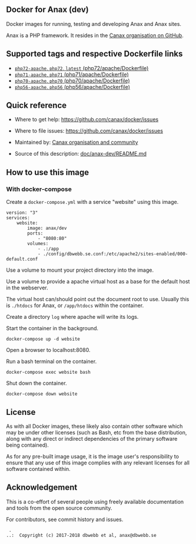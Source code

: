 Docker for Anax (dev)
-------------------

Docker images for running, testing and developing Anax and Anax sites.

Anax is a PHP framework. It resides in the [Canax organisation on GitHub](https://github.com/canax).



Supported tags and respective Dockerfile links
-------------------

* [`php72-apache`, `php72`, `latest` (php72/apache/Dockerfile)](https://github.com/canax/docker/blob/master/php72/apache/Dockerfile)
* [`php71-apache`, `php71` (php71/apache/Dockerfile)](https://github.com/canax/docker/blob/master/php71/apache/Dockerfile)
* [`php70-apache`, `php70` (php70/apache/Dockerfile)](https://github.com/canax/docker/blob/master/php70/apache/Dockerfile)
* [`php56-apache`, `php56` (php56/apache/Dockerfile)](https://github.com/canax/docker/blob/master/php56/apache/Dockerfile)



Quick reference
-------------------

* Where to get help:
    https://github.com/canax/docker/issues

* Where to file issues:
    https://github.com/canax/docker/issues

* Maintained by:
    [Canax organisation and community](https://github.com/canax/docker/issues)

* Source of this description:
    [doc/anax-dev/README.md](https://github.com/canax/docker/blob/master/doc/anax-dev/README.md)



How to use this image
-------------------



### With docker-compose

Create a `docker-compose.yml` with a service "website" using this image.

```text
version: "3"
services:
    website:
        image: anax/dev
        ports:
            - "8080:80"
        volumes:
            - .:/app
            - ./config/dbwebb.se.conf:/etc/apache2/sites-enabled/000-default.conf
```

Use a volume to mount your project directory into the image.

Use a volume to provide a apache virtual host as a base for the default host in the webserver.

The virtual host can/should point out the document root to use. Usually this is `./htdocs` for Anax, or `/app/htdocs` within the container.

Create a directory `log` where apache will write its logs.

Start the container in the background.

```text
docker-compose up -d website
```

Open a browser to localhost:8080.

Run a bash terminal on the container.

```text
docker-compose exec website bash
```

Shut down the container.

```text
docker-compose down website
```



License
-------------------

As with all Docker images, these likely also contain other software which may be under other licenses (such as Bash, etc from the base distribution, along with any direct or indirect dependencies of the primary software being contained).

As for any pre-built image usage, it is the image user's responsibility to ensure that any use of this image complies with any relevant licenses for all software contained within.



Acknowledgement
-------------------

This is a co-effort of several people using freely available documentation and tools from the open source community.

For contributors, see commit history and issues.




```
 .
..:  Copyright (c) 2017-2018 dbwebb et al, anax@dbwebb.se
```
